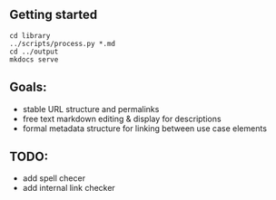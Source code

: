 ## Getting started

```
cd library
../scripts/process.py *.md
cd ../output
mkdocs serve
```

## Goals:

* stable URL structure and permalinks
* free text markdown editing & display for descriptions
* formal metadata structure for linking between use case elements

## TODO:

* add spell checer
* add internal link checker
